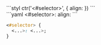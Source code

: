 <div data-size="100" data-examples="stylus" class="syntax"></div>
```styl
ctr('<#selector>', {
  align: <align:value>
})
```

<div data-size="100" data-examples="yaml" class="syntax"></div>
```yaml
<#selector>:
  align: <align:value>
```


```css
<#selector> {
  <...>: <...>;
}
```
<div class="cf"></div>



